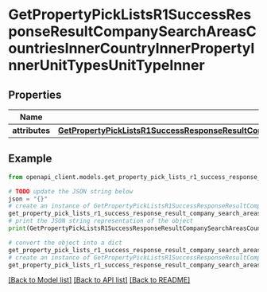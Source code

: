 # GetPropertyPickListsR1SuccessResponseResultCompanySearchAreasCountriesInnerCountryInnerPropertyInnerUnitTypesUnitTypeInner


## Properties

Name | Type | Description | Notes
------------ | ------------- | ------------- | -------------
**attributes** | [**GetPropertyPickListsR1SuccessResponseResultCompanySearchAreasCountriesInnerCountryInnerPropertyInnerUnitTypesUnitTypeInnerAttributes**](GetPropertyPickListsR1SuccessResponseResultCompanySearchAreasCountriesInnerCountryInnerPropertyInnerUnitTypesUnitTypeInnerAttributes.md) |  | 

## Example

```python
from openapi_client.models.get_property_pick_lists_r1_success_response_result_company_search_areas_countries_inner_country_inner_property_inner_unit_types_unit_type_inner import GetPropertyPickListsR1SuccessResponseResultCompanySearchAreasCountriesInnerCountryInnerPropertyInnerUnitTypesUnitTypeInner

# TODO update the JSON string below
json = "{}"
# create an instance of GetPropertyPickListsR1SuccessResponseResultCompanySearchAreasCountriesInnerCountryInnerPropertyInnerUnitTypesUnitTypeInner from a JSON string
get_property_pick_lists_r1_success_response_result_company_search_areas_countries_inner_country_inner_property_inner_unit_types_unit_type_inner_instance = GetPropertyPickListsR1SuccessResponseResultCompanySearchAreasCountriesInnerCountryInnerPropertyInnerUnitTypesUnitTypeInner.from_json(json)
# print the JSON string representation of the object
print(GetPropertyPickListsR1SuccessResponseResultCompanySearchAreasCountriesInnerCountryInnerPropertyInnerUnitTypesUnitTypeInner.to_json())

# convert the object into a dict
get_property_pick_lists_r1_success_response_result_company_search_areas_countries_inner_country_inner_property_inner_unit_types_unit_type_inner_dict = get_property_pick_lists_r1_success_response_result_company_search_areas_countries_inner_country_inner_property_inner_unit_types_unit_type_inner_instance.to_dict()
# create an instance of GetPropertyPickListsR1SuccessResponseResultCompanySearchAreasCountriesInnerCountryInnerPropertyInnerUnitTypesUnitTypeInner from a dict
get_property_pick_lists_r1_success_response_result_company_search_areas_countries_inner_country_inner_property_inner_unit_types_unit_type_inner_from_dict = GetPropertyPickListsR1SuccessResponseResultCompanySearchAreasCountriesInnerCountryInnerPropertyInnerUnitTypesUnitTypeInner.from_dict(get_property_pick_lists_r1_success_response_result_company_search_areas_countries_inner_country_inner_property_inner_unit_types_unit_type_inner_dict)
```
[[Back to Model list]](../README.md#documentation-for-models) [[Back to API list]](../README.md#documentation-for-api-endpoints) [[Back to README]](../README.md)


